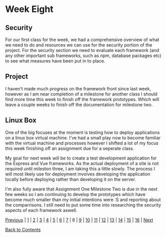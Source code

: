 # Week Eight

## Security

For our first class for the week, we had a comprehensive overview of what we need to do and resources we can use for the security portion of the project. For the security section we need to evaluate each framework (and any other important sub frameworks, such as npm, database packages etc) to see what measures have been put in to place.

## Project

I haven't made much progress on the framework front since last week, however as I am near completion of a milestone for another class I should find more time this week to finish off the framework prototypes. Which will leave a couple weeks to finish off the documentation for milestone two.

## Linux Box

One of the big focuses at the moment is testing how to deploy applications on a linux box virtual machine. I've had a small play now to become familiar with the virtual machine and processes however I shifted a lot of my focus this week finishing off an assignment due for a seperate class.

My goal for next week will be to create a test development application for the Express and Vue frameworks. As the actual deployment of a site is not required until mileston three, I am taking this a little slowly. The process I will most likely use for deployment involves developing the application locally before deploying rather than developing it on the server.

I'm also fully aware that Assignment One Milestone Two is due in the next few weeks so I am continuing to develop the prototypes which have become much smaller than my initial intentions were :S and reporting about the comparrisons. I still need to put some time into researching the security aspects of each framework aswell.

[Previous](https://github.com/Jason-MacDonald/WEB701-Journal/blob/master/week-seven.md) |
[1](https://github.com/Jason-MacDonald/WEB701-Journal/blob/master/week-one.md) |
[2](https://github.com/Jason-MacDonald/WEB701-Journal/blob/master/week-two.md) |
[3](https://github.com/Jason-MacDonald/WEB701-Journal/blob/master/week-three.md) |
[4](https://github.com/Jason-MacDonald/WEB701-Journal/blob/master/week-four.md) |
[5](https://github.com/Jason-MacDonald/WEB701-Journal/blob/master/week-five.md) |
[6](https://github.com/Jason-MacDonald/WEB701-Journal/blob/master/week-six.md) |
[7](https://github.com/Jason-MacDonald/WEB701-Journal/blob/master/week-seven.md) |
8 |
[9](https://github.com/Jason-MacDonald/WEB701-Journal/blob/master/week-nine.md) |
[10](https://github.com/Jason-MacDonald/WEB701-Journal/blob/master/week-ten.md) |
[11](https://github.com/Jason-MacDonald/WEB701-Journal/blob/master/week-eleven.md) |
[12](https://github.com/Jason-MacDonald/WEB701-Journal/blob/master/week-twelve.md) |
[13](https://github.com/Jason-MacDonald/WEB701-Journal/blob/master/week-thirteen.md) |
[14](https://github.com/Jason-MacDonald/WEB701-Journal/blob/master/week-fourteen.md) |
[15](https://github.com/Jason-MacDonald/WEB701-Journal/blob/master/week-fifteen.md) |
[16](https://github.com/Jason-MacDonald/WEB701-Journal/blob/master/week-sixteen.md) |
[Next](https://github.com/Jason-MacDonald/WEB701-Journal/blob/master/week-nine.md)

[Back to Contents](https://github.com/Jason-MacDonald/WEB701-Journal/blob/master/contents.md)
